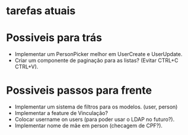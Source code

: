# tarefas atuais

# Possiveis para trás

-   Implementar um PersonPicker melhor em UserCreate e UserUpdate.
-   Criar um componente de paginação para as listas? (Evitar CTRL+C CTRL+V).

# Possiveis passos para frente

-   Implementar um sistema de filtros para os modelos. (user, person)
-   Implementar a feature de Vinculação?
-   Colocar username on users (para poder usar o LDAP no futuro?).
-   Implementar nome de mãe em person (checagem de CPF?).
